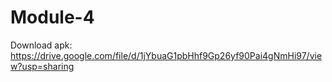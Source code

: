 # Module-4

Download apk:
https://drive.google.com/file/d/1jYbuaG1pbHhf9Gp26yf90Pai4gNmHi97/view?usp=sharing
